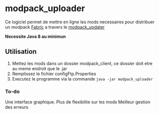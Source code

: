 # modpack_uploader

Ce logiciel permet de mettre en ligne les mods necessaires pour distribuer un modpack  [Fabric](https://fabricmc.net/) a travers le [modpack_updater](https://github.com/lebonq/modpack_updater)

**Necessite Java 8 au minimun**

## Utilisation

1. Mettez les mods dans un dossier modpack_client, ce dossier doit etre au meme endroit que le .jar
2. Remplissez le fichier configFtp.Properties
3. Executez le programme via la commande ```java -jar modpack_uploader```

### To-do

Une interface graphique.
Plus de flexibilite sur les mods
Meilleur gestion des erreurs
